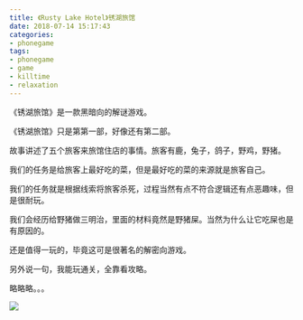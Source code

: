 ```yaml
---
title: 《Rusty Lake Hotel》锈湖旅馆
date: 2018-07-14 15:17:43
categories:
- phonegame
tags:
- phonegame
- game
- killtime
- relaxation
---
```

《锈湖旅馆》是一款黑暗向的解谜游戏。

<!-- more -->

《锈湖旅馆》只是第第一部，好像还有第二部。

故事讲述了五个旅客来旅馆住店的事情。旅客有鹿，兔子，鸽子，野鸡，野猪。

我们的任务是给旅客上最好吃的菜，但是最好吃的菜的来源就是旅客自己。

我们的任务就是根据线索将旅客杀死，过程当然有点不符合逻辑还有点恶趣味，但是很耐玩。

我们会经历给野猪做三明治，里面的材料竟然是野猪屎。当然为什么让它吃屎也是有原因的。

还是值得一玩的，毕竟这可是很著名的解密向游戏。

另外说一句，我能玩通关，全靠看攻略。

略略略。。。

![](/images/phone_game/1.jpg)
